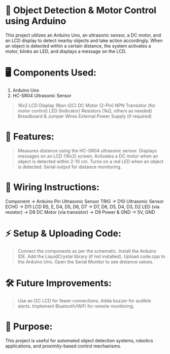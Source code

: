 # 🚀 Object Detection & Motor Control using Arduino
This project utilizes an Arduino Uno, an ultrasonic sensor, a DC motor, and an LCD display to detect nearby objects and take action accordingly. When an object is detected within a certain distance, the system activates a motor, blinks an LED, and displays a message on the LCD.

# 🖥️ Components Used:
1) Arduino Uno
2) HC-SR04 Ultrasonic Sensor
> 16x2 LCD Display (Non-I2C)
> DC Motor (2-Pin)
> NPN Transistor (for motor control)
> LED (Indicator)
> Resistors (1kΩ, others as needed)
> Breadboard & Jumper Wires
> External Power Supply (if required)

# 📜 Features:
> Measures distance using the HC-SR04 ultrasonic sensor.
> Displays messages on an LCD (16x2) screen.
> Activates a DC motor when an object is detected within 2-10 cm.
> Turns on a red LED when an object is detected.
> Serial output for distance monitoring. 

# 🔌 Wiring Instructions:
Component	                  ->      Arduino Pin
Ultrasonic Sensor TRIG	    ->     D10
Ultrasonic Sensor ECHO	    ->     D11
LCD RS, E, D4, D5, D6, D7	  ->     D7, D6, D5, D4, D3, D2
LED (via resistor)          ->     D8
DC Motor (via transistor)   ->     D9
Power & GND	                ->     5V, GND

# ⚡ Setup & Uploading Code:
> Connect the components as per the schematic.
> Install the Arduino IDE.
> Add the LiquidCrystal library (if not installed).
> Upload code.cpp to the Arduino Uno.
> Open the Serial Monitor to see distance values.

# 🛠️ Future Improvements:
> Use an I2C LCD for fewer connections.
> Adda buzzer for audible alerts.
> Implement Bluetooth/WiFi for remote monitoring.

# 🎯 Purpose:
This project is useful for automated object detection systems, robotics applications, and proximity-based control mechanisms.

